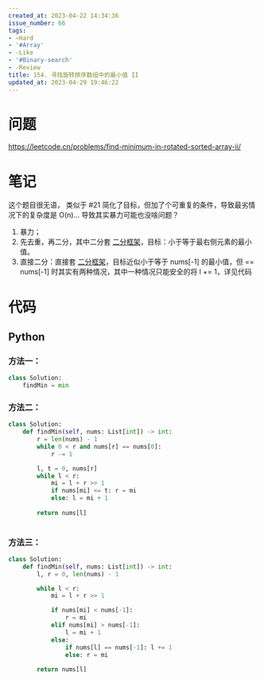 ```yaml
---
created_at: 2023-04-22 14:34:36
issue_number: 66
tags:
- ~Hard
- '#Array'
- -Like
- '#Binary-search'
- -Review
title: 154. 寻找旋转排序数组中的最小值 II
updated_at: 2023-04-29 19:46:22
---
```


# 问题

https://leetcode.cn/problems/find-minimum-in-rotated-sorted-array-ii/

# 笔记

这个题目很无语， 类似于 #21 简化了目标，但加了个可重复的条件，导致最劣情况下的复杂度是 O(n)... 导致其实暴力可能也没啥问题？

1. 暴力；
2. 先去重，再二分，其中二分套  [二分框架](https://www.winterg.site/posts/learn-algorithms-with-python-libs/#bisect%E5%AD%A6%E4%B9%A0%E4%BA%8C%E5%88%86%E6%90%9C%E7%B4%A2%E7%9A%84%E6%9C%80%E4%BD%B3%E5%AE%9E%E8%B7%B5)，目标：小于等于最右侧元素的最小值。
3. 直接二分：直接套 [二分框架](https://www.winterg.site/posts/learn-algorithms-with-python-libs/#bisect%E5%AD%A6%E4%B9%A0%E4%BA%8C%E5%88%86%E6%90%9C%E7%B4%A2%E7%9A%84%E6%9C%80%E4%BD%B3%E5%AE%9E%E8%B7%B5)，目标近似小于等于 nums[-1] 的最小值，但 == nums[-1] 时其实有两种情况，其中一种情况只能安全的将 l += 1，详见代码

# 代码

## Python

### 方法一：

```python
class Solution:
    findMin = min
```

### 方法二：

```python
class Solution:
    def findMin(self, nums: List[int]) -> int:
        r = len(nums) - 1
        while 0 < r and nums[r] == nums[0]:
            r -= 1

        l, t = 0, nums[r]
        while l < r:
            mi = l + r >> 1
            if nums[mi] <= t: r = mi
            else: l = mi + 1
        
        return nums[l]
        

```

### 方法三：

```python
class Solution:
    def findMin(self, nums: List[int]) -> int:
        l, r = 0, len(nums) - 1

        while l < r:
            mi = l + r >> 1

            if nums[mi] < nums[-1]:
                r = mi
            elif nums[mi] > nums[-1]:
                l = mi + 1
            else:
                if nums[l] == nums[-1]: l += 1
                else: r = mi
        
        return nums[l]
```